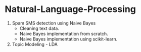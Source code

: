 # Natural-Language-Processing
1. Spam SMS detection using Naive Bayes
   * Cleaning text data.
   *  Naive Bayes implementation from scratch.
   * Naive Bayes implementation using scikit-learn.
2. Topic Modeling - LDA 

